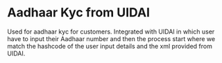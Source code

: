 # Aadhaar Kyc from UIDAI

Used for aadhaar kyc for customers. Integrated with UIDAI in which user have to input their Aadhaar number and then the process start where we match the hashcode of the user input details and the xml provided from UIDAI.
